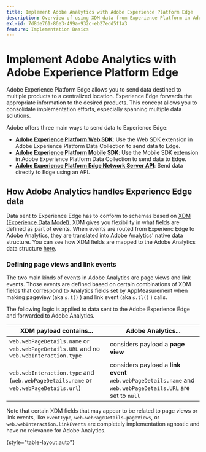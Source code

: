 ```yaml
---
title: Implement Adobe Analytics with Adobe Experience Platform Edge
description: Overview of using XDM data from Experience Platform in Adobe Analytics
exl-id: 7d8de761-86e3-499a-932c-eb27edd5f1a3
feature: Implementation Basics
---
```

# Implement Adobe Analytics with Adobe Experience Platform Edge

Adobe Experience Platform Edge allows you to send data destined to multiple products to a centralized location. Experience Edge forwards the appropriate information to the desired products. This concept allows you to consolidate implementation efforts, especially spanning multiple data solutions.

Adobe offers three main ways to send data to Experience Edge:

* **[Adobe Experience Platform Web SDK](web-sdk/overview.md)**: Use the Web SDK extension in Adobe Experience Platform Data Collection to send data to Edge.
* **[Adobe Experience Platform Mobile SDK](mobile-sdk/overview.md)**: Use the Mobile SDK extension in Adobe Experience Platform Data Collection to send data to Edge.
* **[Adobe Experience Platform Edge Network Server API](server-api/overview.md)**: Send data directly to Edge using an API.



## How Adobe Analytics handles Experience Edge data

Data sent to Experience Edge has to conform to schemas based on [XDM (Experience Data Model)](https://experienceleague.adobe.com/docs/experience-platform/xdm/home.html?lang=en). XDM gives you flexibility in what fields are defined as part of events. When events are routed from Experienc Edge to Adobe Analytics, they are translated into Adobe Analytics' native data structure. You can see how XDM fields are mapped to the Adobe Analytics data structure [here](https://experienceleague.adobe.com/docs/analytics/implementation/aep-edge/variable-mapping.html?lang=en).

### Defining page views and link events

The two main kinds of events in Adobe Analytics are page views and link events. Those events are defined based on certain combinations of XDM fields that correspond to Analytics fields set by AppMeasurement when making pageview (aka `s.t()` ) and link event (aka `s.tl()` )  calls.

The following logic is applied to data sent to the Adobe Experience Edge and forwarded to Adobe Analytics.

| XDM payload contains... | Adobe Analytics... |
|---|---|
| `web.webPageDetails.name` or `web.webPageDetails.URL` and no `web.webInteraction.type` | considers payload a **page view** |
| `web.webInteraction.type` and (`web.webPageDetails.name` or `web.webPageDetails.url`) | considers payload a **link event** <br/>`web.webPageDetails.name` and `web.webPageDetails.URL` are set to `null` |

Note that certain XDM fields that may appear to be related to page views or link events, like `eventType`, `web.webPageDetails.pageViews`, or `web.webInteraction.linkEvents` are completely implementation agnostic and have no relevance for Adobe Analytics.

{style="table-layout:auto"}

